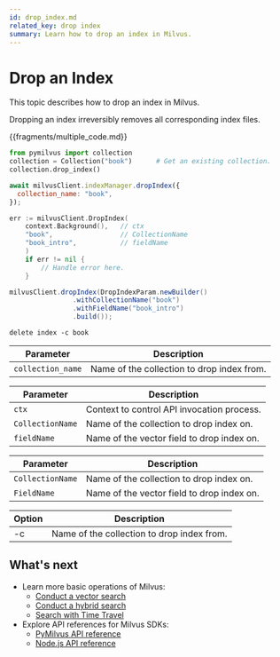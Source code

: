 ```yaml
---
id: drop_index.md
related_key: drop index
summary: Learn how to drop an index in Milvus.
---
```


# Drop an Index

This topic describes how to drop an index in Milvus. 

<div class="alert caution">
Dropping an index irreversibly removes all corresponding index files.
</div>

{{fragments/multiple_code.md}}

```python
from pymilvus import collection
collection = Collection("book")      # Get an existing collection.
collection.drop_index()
```

```javascript
await milvusClient.indexManager.dropIndex({
  collection_name: "book",
});
```

```go
err := milvusClient.DropIndex(
    context.Background(),   // ctx
    "book",                 // CollectionName
    "book_intro",           // fieldName
    )
    if err != nil {
		// Handle error here.
	}
```

```java
milvusClient.dropIndex(DropIndexParam.newBuilder()
                .withCollectionName("book")
                .withFieldName("book_intro")
                .build());
```

```cli
delete index -c book
```


<table class="language-javascript">
	<thead>
        <tr>
            <th>Parameter</th>
            <th>Description</th>
        </tr>
	</thead>
	<tbody>
        <tr>
            <td><code>collection_name</code></td>
            <td>Name of the collection to drop index from.</td>
        </tr>
	</tbody>
</table>

<table class="language-go">
	<thead>
        <tr>
            <th>Parameter</th>
            <th>Description</th>
        </tr>
	</thead>
	<tbody>
        <tr>
            <td><code>ctx</code></td>
            <td>Context to control API invocation process.</td>
        </tr>
        <tr>
            <td><code>CollectionName</code></td>
            <td>Name of the collection to drop index on.</td>
        </tr>
        <tr>
            <td><code>fieldName</code></td>
            <td>Name of the vector field to drop index on.</td>
        </tr>
    </tbody>
</table>

<table class="language-java">
	<thead>
        <tr>
            <th>Parameter</th>
            <th>Description</th>
        </tr>
	</thead>
	<tbody>
        <tr>
            <td><code>CollectionName</code></td>
            <td>Name of the collection to drop index on.</td>
        </tr>
        <tr>
            <td><code>FieldName</code></td>
            <td>Name of the vector field to drop index on.</td>
        </tr>
    </tbody>
</table>

<table class="language-cli">
    <thead>
        <tr>
            <th>Option</th>
            <th>Description</th>
        </tr>
    </thead>
    <tbody>
        <tr>
            <td>-c</td>
            <td>Name of the collection to drop index from.</td>
        </tr>
    </tbody>
</table>


## What's next

- Learn more basic operations of Milvus:
  - [Conduct a vector search](search.md)
  - [Conduct a hybrid search](hybridsearch.md)
  - [Search with Time Travel](timetravel.md)
- Explore API references for Milvus SDKs:
  - [PyMilvus API reference](/api-reference/pymilvus/v{{var.milvus_python_sdk_version}}/tutorial.html)
  - [Node.js API reference](/api-reference/node/v{{var.milvus_node_sdk_version}}/tutorial.html)

